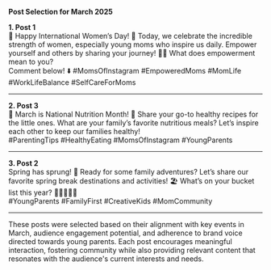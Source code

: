 **Post Selection for March 2025**

**1. Post 1**  
🌺 Happy International Women’s Day! 🌺 Today, we celebrate the incredible strength of women, especially young moms who inspire us daily. Empower yourself and others by sharing your journey! 💪✨ What does empowerment mean to you?  
Comment below! ⬇️ #MomsOfInstagram #EmpoweredMoms #MomLife #WorkLifeBalance #SelfCareForMoms  

---

**2. Post 3**  
🍏 March is National Nutrition Month! 🥕 Share your go-to healthy recipes for the little ones. What are your family’s favorite nutritious meals? Let’s inspire each other to keep our families healthy!  
#ParentingTips #HealthyEating #MomsOfInstagram #YoungParents  

---

**3. Post 2**  
Spring has sprung! 🌼 Ready for some family adventures? Let’s share our favorite spring break destinations and activities! 🏖️ What’s on your bucket list this year? 👨‍👩‍👧‍👦💖  
#YoungParents #FamilyFirst #CreativeKids #MomCommunity   

---

These posts were selected based on their alignment with key events in March, audience engagement potential, and adherence to brand voice directed towards young parents. Each post encourages meaningful interaction, fostering community while also providing relevant content that resonates with the audience's current interests and needs.